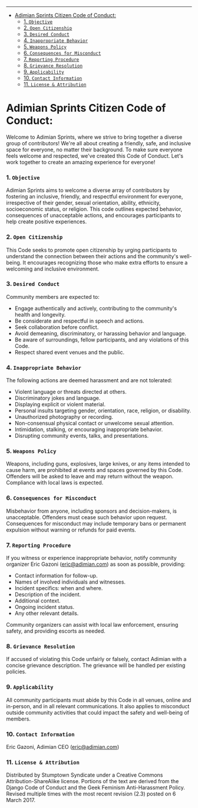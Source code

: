 
---
- [Adimian Sprints Citizen Code of Conduct:](#adimian-sprints-citizen-code-of-conduct)
  - [1. `Objective`](#1-objective)
  - [2. `Open Citizenship`](#2-open-citizenship)
  - [3. `Desired Conduct`](#3-desired-conduct)
  - [4. `Inappropriate Behavior`](#4-inappropriate-behavior)
  - [5. `Weapons Policy`](#5-weapons-policy)
  - [6. `Consequences for Misconduct`](#6-consequences-for-misconduct)
  - [7. `Reporting Procedure`](#7-reporting-procedure)
  - [8. `Grievance Resolution`](#8-grievance-resolution)
  - [9. `Applicability`](#9-applicability)
  - [10. `Contact Information`](#10-contact-information)
  - [11. `License & Attribution`](#11-license--attribution)


# Adimian Sprints Citizen Code of Conduct:
Welcome to Adimian Sprints, where we strive to bring together a diverse group of contributors! We're all about creating a friendly, safe, and inclusive space for everyone, no matter their background. To make sure everyone feels welcome and respected, we've created this Code of Conduct. Let's work together to create an amazing experience for everyone!

### 1. `Objective`
Adimian Sprints aims to welcome a diverse array of contributors by fostering an inclusive, friendly, and respectful environment for everyone, irrespective of their gender, sexual orientation, ability, ethnicity, socioeconomic status, or religion. This code outlines expected behavior, consequences of unacceptable actions, and encourages participants to help create positive experiences.

### 2. `Open Citizenship`
This Code seeks to promote open citizenship by urging participants to understand the connection between their actions and the community's well-being. It encourages recognizing those who make extra efforts to ensure a welcoming and inclusive environment.


### 3. `Desired Conduct`
Community members are expected to:

- Engage authentically and actively, contributing to the community's health and longevity.
- Be considerate and respectful in speech and actions.
- Seek collaboration before conflict.
- Avoid demeaning, discriminatory, or harassing behavior and language.
- Be aware of surroundings, fellow participants, and any violations of this Code.
- Respect shared event venues and the public.

### 4. `Inappropriate Behavior`
The following actions are deemed harassment and are not tolerated:
- Violent language or threats directed at others.
- Discriminatory jokes and language.
- Displaying explicit or violent material.
- Personal insults targeting gender, orientation, race, religion, or disability.
- Unauthorized photography or recording.
- Non-consensual physical contact or unwelcome sexual attention.
- Intimidation, stalking, or encouraging inappropriate behavior.
- Disrupting community events, talks, and presentations.

### 5. `Weapons Policy`
Weapons, including guns, explosives, large knives, or any items intended to cause harm, are prohibited at events and spaces governed by this Code. Offenders will be asked to leave and may return without the weapon. Compliance with local laws is expected.

### 6. `Consequences for Misconduct`
Misbehavior from anyone, including sponsors and decision-makers, is unacceptable. Offenders must cease such behavior upon request. Consequences for misconduct may include temporary bans or permanent expulsion without warning or refunds for paid events.

### 7. `Reporting Procedure`
If you witness or experience inappropriate behavior, notify community organizer Eric Gazoni (eric@adimian.com) as soon as possible, providing:
- Contact information for follow-up.
- Names of involved individuals and witnesses.
- Incident specifics: when and where.
- Description of the incident.
- Additional context.
- Ongoing incident status.
- Any other relevant details.

Community organizers can assist with local law enforcement, ensuring safety, and providing escorts as needed.

### 8. `Grievance Resolution`
If accused of violating this Code unfairly or falsely, contact Adimian with a concise grievance description. The grievance will be handled per existing policies.

### 9. `Applicability`
All community participants must abide by this Code in all venues, online and in-person, and in all relevant communications. It also applies to misconduct outside community activities that could impact the safety and well-being of members.

### 10. `Contact Information`
Eric Gazoni, Adimian CEO ([eric@adimian.com](mailto:eric@adimian.com))

### 11. `License & Attribution`
Distributed by Stumptown Syndicate under a Creative Commons Attribution-ShareAlike license. Portions of the text are derived from the Django Code of Conduct and the Geek Feminism Anti-Harassment Policy. Revised multiple times with the most recent revision (2.3) posted on 6 March 2017.

